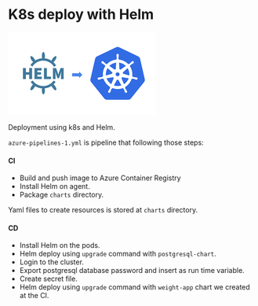 # K8s deploy with Helm

<img src="../images/k8s_helm.png" width="300"/>

Deployment using k8s and Helm.

`azure-pipelines-1.yml` is pipeline that following those steps:

#### CI

* Build and push image to Azure Container Registry
* Install Helm on agent.
* Package `charts` directory.

Yaml files to create resources is stored at `charts` directory.

#### CD

* Install Helm on the pods.
* Helm deploy using `upgrade` command with `postgresql-chart`.
* Login to the cluster.
* Export postgresql database password and insert as run time variable.
* Create secret file.
* Helm deploy using `upgrade` command with `weight-app` chart we created at the CI.
